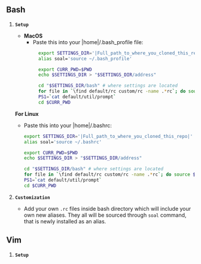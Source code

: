 Bash
----
  1. **`Setup`**  
      - **MacOS**  
        - Paste this into your |home|/.bash_profile file:  
          ```bash
            export SETTINGS_DIR='|Full_path_to_where_you_cloned_this_repo|'
            alias soal='source ~/.bash_profile'

            export CURR_PWD=$PWD
            echo $SETTINGS_DIR > "$SETTINGS_DIR/address"

            cd "$SETTINGS_DIR/bash" # where settings are located
            for file in `\find default/rc custom/rc -name .*rc`; do source $file; done;
            PS1=`cat default/util/prompt`
            cd $CURR_PWD
            ```

      **For Linux**  
        - Paste this into your |home|/.bashrc:  
          ```bash
          export SETTINGS_DIR='|Full_path_to_where_you_cloned_this_repo|'
          alias soal='source ~/.bashrc'

          export CURR_PWD=$PWD
          echo $SETTINGS_DIR > "$SETTINGS_DIR/address"

          cd "$SETTINGS_DIR/bash" # where settings are located
          for file in `\find default/rc custom/rc -name .*rc`; do source $file; done;
          PS1=`cat default/util/prompt`
          cd $CURR_PWD
          ```

  2. **`Customization`**  
      - Add your own `.rc` files inside bash directory which will include your own new aliases. They all will be sourced through `soal` command, that is newly installed as an alias.  
  
Vim
---
  1. **`Setup`**
